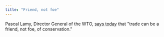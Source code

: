 ```yaml
---
title: "Friend, not foe"
---
```

Pascal Lamy, Director General of the WTO, [says
today](http://www.wto.org/english/news_e/sppl_e/sppl07_e.htm) that "trade can
be a friend, not foe, of conservation."

